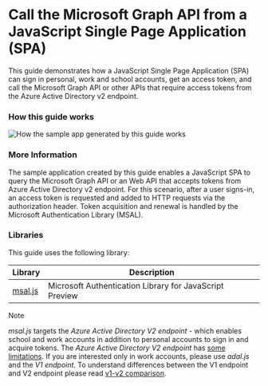 
# Call the Microsoft Graph API from a JavaScript Single Page Application (SPA)

This guide demonstrates how a JavaScript Single Page Application (SPA) can sign in personal, work and school accounts, get an access token, and call the Microsoft Graph API or other APIs that require access tokens from the Azure Active Directory v2 endpoint.

### How this guide works

![How the sample app generated by this guide works](media/active-directory-singlepageapp-javascriptspa-introduction/javascriptspa-intro.png)

<!--start-collapse-->
### More Information

The sample application created by this guide enables a JavaScript SPA to query the Microsoft Graph API or an Web API that accepts tokens from Azure Active Directory v2 endpoint. For this scenario, after a user signs-in, an access token is requested and added to HTTP requests via the authorization header. Token acquisition and renewal is handled by the Microsoft Authentication Library (MSAL).

<!--end-collapse-->

<!--start-collapse-->
### Libraries

This guide uses the following library:

|Library|Description|
|---|---|
|[msal.js](https://github.com/AzureAD/microsoft-authentication-library-for-js)|Microsoft Authentication Library for JavaScript Preview|

> [!NOTE]
> *msal.js* targets the *Azure Active Directory V2 endpoint* - which enables school and work accounts in addition to personal accounts to sign in and acquire tokens. The *Azure Active Directory V2 endpoint* has [some limitations](..\active-directory-v2-limitations). If you are interested only in work accounts, please use *adal.js* and the *V1 endpoint*. 
> To understand differences between the V1 endpoint and V2 endpoint please read [v1-v2 comparison](..\active-directory-v2-compare.md).

<!--end-collapse-->
